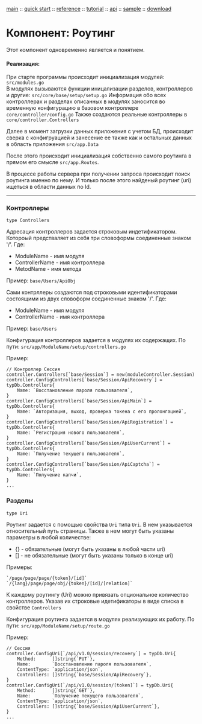 [main](/) ::
[quick start](/docs/start.html) ::
[reference](/docs/reference.html) ::
[tutorial](/docs/tutorial.html) ::
[api](/docs/api.html) ::
[sample](/sample) ::
[download](https://github.com/kshamiev/sungora)

# Компонент: Роутинг
Этот компонент одновременно является и понятием.
#### Реализация:
При старте программы происходит инициализация модулей: `src/modules.go`  
В модулях вызываются функции иницализации разделов, контроллеров и другие: `src/core/base/setup/setup.go`
Информация обо всех контроллерах и разделах описанных в модулях заносится во временную конфигурацию в базовом контроллере `core/controller/config.go`
Также создаются реальные контроллеры в `core/controller.Controllers`

Далее в момент загрузки данных приложения с учетом БД, происходит сверка с конфигруацией и занесение ее также как и остальных данных в область приложения `src/app.Data`

После этого происходит инициализация собственно самого роутинга в прямом его смысле `src/app.Routes`.

В процессе работы сервера при получении запроса происходит поиск роутинга именно по нему. И только после этого найденый роутинг (uri) ищеться в области данных по Id.

***
### Контроллеры
`type Controllers`

Адресация контроллеров задается строковым индетификатором.
Котороый предстваляет из себя три словоформы соединенные знаком '/'. Где:
- ModuleName - имя модуля
- ControllerName - имя контроллера
- MetodName - имя метода

Пример: `base/Users/ApiObj`

Сами контрллеры создаются под строковыми идентификаторами состоящими из двух словоформ соединенные знаком '/'. Где:
- ModuleName - имя модуля
- ControllerName - имя контроллера

Пример: `base/Users`

Конфигурация контроллеров задается в модулях их содержащих.
По пути: `src/app/ModuleName/setup/controllers.go`

Пример:

	// Контроллер Сессия
	controller.Controllers[`base/Session`] = new(moduleController.Session)
	controller.ConfigControllers[`base/Session/ApiRecovery`] = typDb.Controllers{
		Name: `Восстановление пароля пользователя`,
	}
	controller.ConfigControllers[`base/Session/ApiMain`] = typDb.Controllers{
		Name: `Авторизация, выход, проверка токена с его пролонгацией`,
	}
	controller.ConfigControllers[`base/Session/ApiRegistration`] = typDb.Controllers{
		Name: `Регистрация нового пользователя`,
	}
	controller.ConfigControllers[`base/Session/ApiUserCurrent`] = typDb.Controllers{
		Name: `Получение текущего пользователя`,
	}
	controller.ConfigControllers[`base/Session/ApiCaptcha`] = typDb.Controllers{
		Name: `Получение капчи`,
	}
	...

### Разделы
`type Uri`

Роутинг задается с помощью свойства `Uri` типа `Uri`.
В нем указывается относительный путь страницы.
Также в нем могут быть указаны параметры в любой количестве:
- {} - обязательные (могут быть указаны в любой части uri)
- [] - не обязательные (могут быть указаны только в конце uri)

Примеры:

	`/page/page/page/{token}/[id]`
	`/{lang}/page/page/obj/{token}/[id]/[relation]`

К каждому роутингу (Uri) можно привязать опциональное количество контроллеров.
Указав их строковые идетификаторы в виде списка в свойстве `Controllers`

Конфигурация роутинга задается в модулях реализующих их работу.
По пути: `src/app/ModuleName/setup/route.go`

Пример:

	// Сессия
	controller.ConfigUri[`/api/v1.0/session/recovery`] = typDb.Uri{
		Method:      []string{`PUT`},
		Name:        `Восстановление пароля пользователя`,
		ContentType: `application/json`,
		Controllers: []string{`base/Session/ApiRecovery`},
	}
	controller.ConfigUri[`/api/v1.0/session/[token]`] = typDb.Uri{
		Method:      []string{`GET`},
		Name:        `Получение текущего пользователя`,
		ContentType: `application/json`,
		Controllers: []string{`base/Session/ApiUserCurrent`},
	}
	...
